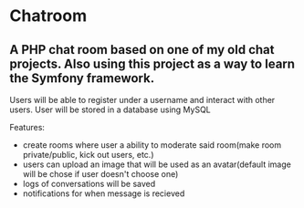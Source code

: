 Chatroom
========================

A PHP chat room based on one of my old chat projects. Also using this project as a way to learn the Symfony framework. 
--------------
Users will be able to register under a username and interact with other users. User will be stored in a database using MySQL

Features:
- create rooms where user a ability to moderate said room(make room private/public, kick out users, etc.)
- users can upload an image that will be used as an avatar(default image will be chose if user doesn't choose one)
- logs of conversations will be saved
- notifications for when message is recieved
